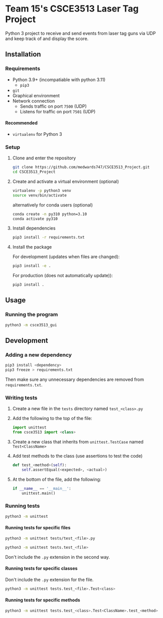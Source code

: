 # Team 15's CSCE3513 Laser Tag Project

Python 3 project to receive and send events from laser tag guns via UDP and keep track of and display the score.

## Installation

### Requirements

- Python 3.9+ (incompatiable with python 3.11)
  - `pip3`
- `git`
- Graphical environment
- Network connection
  - Sends traffic on port `7500` (UDP)
  - Listens for traffic on port `7501` (UDP)

#### Recommended

- `virtualenv` for Python 3

### Setup

1. Clone and enter the repository

   ```bash
   git clone https://github.com/medwards747/CSCE3513_Project.git
   cd CSCE3513_Project
   ```

2. Create and activate a virtual environment (optional)

   ```bash
   virtualenv -p python3 venv
   source venv/bin/activate
   ```
   
   alternatively for conda users (optional)
   
   ```bash
   conda create -n py310 python=3.10
   conda activate py310
   ```

3. Install dependencies

   ```bash
   pip3 install -r requirements.txt
   ```

4. Install the package

   For development (updates when files are changed):

   ```bash
   pip3 install -e .
   ```

   For production (does not automatically update)):

   ```bash
   pip3 install .
   ```

## Usage

### Running the program

```bash
python3 -m csce3513_gui
```

## Development

### Adding a new dependency

```bash
pip3 install <dependency>
pip3 freeze > requirements.txt
```

Then make sure any unnecessary dependencies are removed from `requirements.txt`.

### Writing tests

1. Create a new file in the `tests` directory named `test_<class>.py`
2. Add the following to the top of the file:

   ```python
   import unittest
   from csce3513 import <class>
   ```

3. Create a new class that inherits from `unittest.TestCase` named `Test<ClassName>`
4. Add test methods to the class (use assertions to test the code)

   ```python
   def test_<method>(self):
       self.assertEqual(<expected>, <actual>)
   ```

5. At the bottom of the file, add the following:

   ```python
   if __name__ == '__main__':
       unittest.main()
   ```

### Running tests

```bash
python3 -m unittest
```

#### Running tests for specific files

```bash
python3 -m unittest tests/test_<file>.py
```

```bash
python3 -m unittest tests.test_<file>
```

Don't include the `.py` extension in the second way.

#### Running tests for specific classes

Don't include the `.py` extension for the file.

```bash
python3 -m unittest tests.test_<file>.Test<class>
```

#### Running tests for specific methods

```bash
python3 -m unittest tests.test_<class>.Test<ClassName>.test_<method>
```
